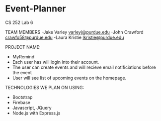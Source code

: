 # Event-Planner
CS 252 Lab 6 

TEAM MEMBERS
-Jake Varley   varleyj@purdue.edu
-John Crawford crawfo58@purdue.edu
-Laura Kristie lkristie@purdue.edu

PROJECT NAME:
- MyRemind
- Each user has will login into their account.
- The user can create events and will recieve email notificiations before the event
- User will see list of upcoming events on the homepage.

TECHNOLOGIES WE PLAN ON USING:
- Bootstrap
- Firebase
- Javascript, JQuery
- Node.js with Express.js
